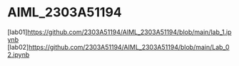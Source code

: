 # AIML_2303A51194
[lab01]https://github.com/2303A51194/AIML_2303A51194/blob/main/lab_1.ipynb
[lab02]https://github.com/2303A51194/AIML_2303A51194/blob/main/Lab_02.ipynb
